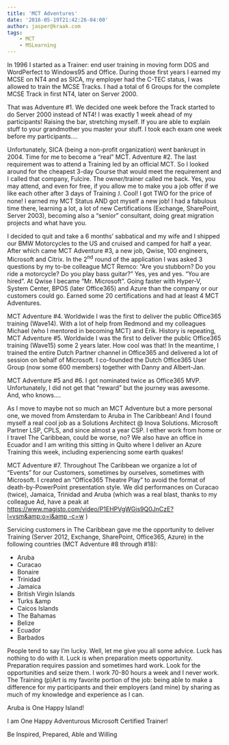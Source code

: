 ```yaml
---
title: 'MCT Adventures'
date: '2016-05-19T21:42:26-04:00'
author: jasper@kraak.com
tags:
    - MCT
    - MSLearning
---
```


In 1996 I started as a Trainer: end user training in moving form DOS and WordPerfect to Windows95 and Office. During those first years I earned my MCSE on NT4 and as SICA, my employer had the C-TEC status, I was allowed to train the MCSE Tracks. I had a total of 6 Groups for the complete MCSE Track in first NT4, later on Server 2000.

That was Adventure #1. We decided one week before the Track started to do Server 2000 instead of NT4! I was exactly 1 week ahead of my participants! Raising the bar, stretching myself. If you are able to explain stuff to your grandmother you master your stuff. I took each exam one week before my participants….

Unfortunately, SICA (being a non-profit organization) went bankrupt in 2004. Time for me to become a “real” MCT. Adventure #2. The last requirement was to attend a Training led by an official MCT. So I looked around for the cheapest 3-day Course that would meet the requirement and I called that company, Fulcire. The owner/trainer called me back. Yes, you may attend, and even for free, if you allow me to make you a job offer if we like each other after 3 days of Training <span style="font-family:Wingdings">J</span>. Cool! I got TWO for the price of none! I earned my MCT Status AND got myself a new job! I had a fabulous time there, learning a lot, a lot of new Certifications (Exchange, SharePoint, Server 2003), becoming also a “senior” consultant, doing great migration projects and what have you.

I decided to quit and take a 6 months’ sabbatical and my wife and I shipped our BMW Motorcycles to the US and cruised and camped for half a year. After which came MCT Adventure #3, a new job, Qwise, 100 engineers, Microsoft and Citrix. In the 2<sup>nd</sup> round of the application I was asked 3 questions by my to-be colleague MCT Remco: “Are you stubborn? Do you ride a motorcycle? Do you play bass guitar?” Yes, yes and yes. “You are hired”. At Qwise I became “Mr. Microsoft”. Going faster with Hyper-V, System Center, BPOS (later Office365) and Azure than the company or our customers could go. Earned some 20 certifications and had at least 4 MCT Adventures.

MCT Adventure #4. Worldwide I was the first to deliver the public Office365 training (Wave14). With a lot of help from Redmond and my colleagues Michael (who I mentored in becoming MCT) and Erik. History is repeating, MCT Adventure #5. Worldwide I was the first to deliver the public Office365 training (Wave15) some 2 years later. How cool was that! In the meantime, I trained the entire Dutch Partner channel in Office365 and delivered a lot of session on behalf of Microsoft. I co-founded the Dutch Office365 User Group (now some 600 members) together with Danny and Albert-Jan.

MCT Adventure #5 and #6. I got nominated twice as Office365 MVP. Unfortunately, I did not get that “reward” but the journey was awesome. And, who knows….

As I move to maybe not so much an MCT Adventure but a more personal one, we moved from Amsterdam to Aruba in The Caribbean! And I found myself a real cool job as a Solutions Architect @ Inova Solutions. Microsoft Partner LSP, CPLS, and since almost a year CSP. I either work from home or I travel The Caribbean, could be worse, no? We also have an office in Ecuador and I am writing this sitting in Quito where I deliver an Azure Training this week, including experiencing some earth quakes!

MCT Adventure #7. Throughout The Caribbean we organize a lot of “Events” for our Customers, sometimes by ourselves, sometimes with Microsoft. I created an “Office365 Theatre Play” to avoid the format of death-by-PowerPoint presentation style. We did performances on Curacao (twice), Jamaica, Trinidad and Aruba (which was a real blast, thanks to my colleague Ad, have a peak at [https://www.magisto.com/video/P1EHPVgWGjs9Q0JnCzE?l=vsm&amp;o=i&amp
-c=w](https://www.magisto.com/video/P1EHPVgWGjs9Q0JnCzE?l=vsm&o=i&c=w) )

Servicing customers in The Caribbean gave me the opportunity to deliver Training (Server 2012, Exchange, SharePoint, Office365, Azure) in the following countries (MCT Adventure #8 through #18):

- Aruba
- Curacao
- Bonaire
- Trinidad
- Jamaica
- British Virgin Islands
- Turks &amp
- Caicos Islands
- The Bahamas
- Belize
- Ecuador
- Barbados

People tend to say I’m lucky. Well, let me give you all some advice. Luck has nothing to do with it. Luck is when preparation meets opportunity. Preparation requires passion and sometimes hard work. Look for the opportunities and seize them. I work 70-80 hours a week and I never work. The Training (p)Art is my favorite portion of the job: being able to make a difference for my participants and their employers (and mine) by sharing as much of my knowledge and experience as I can.

Aruba is One Happy Island!

I am One Happy Adventurous Microsoft Certified Trainer!

Be Inspired, Prepared, Able and Willing

